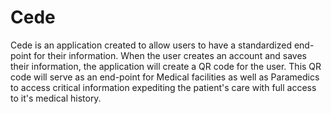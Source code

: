 # Cede
Cede is an application created to allow users to have a standardized end-point for their information.
When the user creates an account and saves their information, the application will create a QR code for the user. This QR code will serve as an end-point for Medical facilities as well as Paramedics to access critical information expediting the patient's care with full access to it's medical history.                                                                                                                                                                                                                                                                                                                                          
